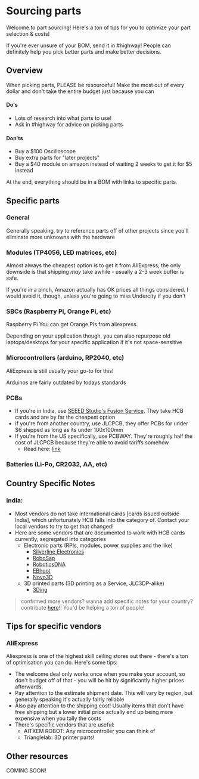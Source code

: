 # Sourcing parts

Welcome to part sourcing! Here's a ton of tips for you to optimize your part selection & costs!

If you're ever unsure of your BOM, send it in #highway! People can definitely help you pick better parts and make better decisions.

## Overview
When picking parts, PLEASE be resourceful! Make the most out of every dollar and don't take the entire budget just because you can

#### Do's

- Lots of research into what parts to use!
- Ask in #highway for advice on picking parts

#### Don'ts

- Buy a $100 Oscilloscope
- Buy extra parts for "later projects"
- Buy a $40 module on amazon instead of waiting 2 weeks to get it for $5 instead

At the end, everything should be in a BOM with links to specific parts.


## Specific parts

### General

Generally speaking, try to reference parts off of other projects since you'll eliminate more unknowns with the hardware

### Modules (TP4056, LED matrices, etc)

Almost always the cheapest option is to get it from AliExpress; the only downside is that shipping *may* take awhile - usually a 2-3 week buffer is safe.

If you're in a pinch, Amazon actually has OK prices all things considered. I would avoid it, though, unless you're going to miss Undercity if you don't

### SBCs (Raspberry Pi, Orange Pi, etc)
Raspberry Pi
You can get Orange Pis from aliexpress.

Depending on your application though, you can also repurpose old laptops/desktops for your specific application if it's not space-sensitive

### Microcontrollers (arduino, RP2040, etc)
AliExpress is still usually your go-to for this! 

Arduinos are fairly outdated by todays standards

### PCBs

- If you're in India, use [SEEED Studio's Fusion Service](https://www.seeedstudio.com/fusion_pcb.html). They take HCB cards and are by far the cheapest option
- If you're from another country, use JLCPCB, they offer PCBs for under $6 shipped as long as its under 100x100mm
- If you're from the US specifically, use PCBWAY. They're roughly half the cost of JLCPCB because they're able to avoid tariffs somehow
    - Read here: [link](https://www.pcbway.com/blog/News/Impact_of_the_New_U_S_Tariff_Policy_on_Customs_Clearance_51dff4fd.html)

### Batteries (Li-Po, CR2032, AA, etc)

## Country Specific Notes

### India:
- Most vendors do not take international cards [cards issued outside India], which unfortunately HCB falls into the category of. Contact your local vendors to try to get that changed!
- Here are some vendors that are documented to work with HCB cards currently, segregated into categories
  * Electronic parts (RPIs, modules, power supplies and the like)
    * [Silverline Electronics](https://www.silverlineelectronics.in/)
    * [RoboSap](https://robosap.in/)
    * [RoboticsDNA](https://roboticsdna.in/)
    * [EBhoot](https://ebhoot.in/) 
    * [Novo3D](https://novo3d.in/)
  * 3D printed parts (3D printing as a Service, JLC3DP-alike)
    * [3Ding](https://www.3ding.in/)

> confirmed more vendors? wanna add specific notes for your country? contribute [here](https://github.com/hackclub/highway/edit/main/app/views/advanced/part-sourcing.md)!! You'd be helping a ton of people!

## Tips for specific vendors

### AliExpress
Aliexpress is one of the highest skill ceiling stores out there - there's a ton of optimisation you can do. Here's some tips:

- The welcome deal only works once when you make your account, so don't budget off of that - you will be hit by significantly higher prices afterwards.
- Pay attention to the estimate shipment date. This will vary by region, but generally speaking it's actually fairly reliable
- Also pay attention to the shipping cost! Usually items that don't have free shipping but a lower initial price actually end up being more expensive when you tally the costs
- There's specific vendors that are useful:
    - AITXEM ROBOT: Any microcontroller you can think of
    - Trianglelab: 3D printer parts!

## Other resources

COMING SOON!

<!-- ### VORON Sourcing guide

### ANNEX ENGINEERING Sourcing guide -->

